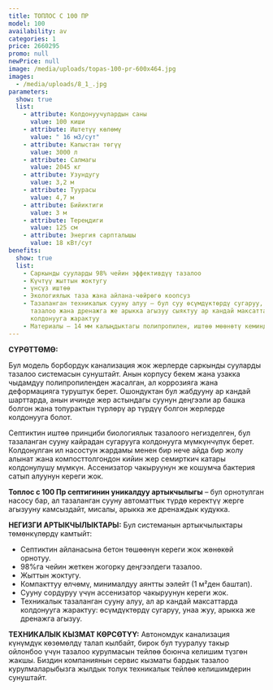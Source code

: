 ```yaml
---
title: ТОПЛОС С 100 ПР
model: 100
availability: av
categories: 1
price: 2660295
promo: null
newPrice: null
image: /media/uploads/topas-100-pr-600x464.jpg
images:
  - /media/uploads/8_1_.jpg
parameters:
  show: true
  list:
    - attribute: Колдонуучулардын саны
      value: 100 киши
    - attribute: Иштетүү көлөмү
      value: " 16 м3/сут"
    - attribute: Капыстан төгүү
      value: 3000 л
    - attribute: Салмагы
      value: 2045 кг
    - attribute: Узундугу
      value: 3,2 м
    - attribute: Туурасы
      value: 4,7 м
    - attribute: Бийиктиги
      value: 3 м
    - attribute: Тереңдиги
      value: 125 см
    - attribute: Энергия сарпталышы
      value: 18 кВт/сут
benefits:
  show: true
  list:
    - Саркынды сууларды 98% чейин эффективдүү тазалоо
    - Күчтүү жыттын жоктугу
    - үнсүз иштөө
    - Экологиялык таза жана айлана-чөйрөгө коопсуз
    - Тазаланган техникалык сууну алуу – бул суу өсүмдүктөрдү сугаруу, унаа жууп
      тазалоо жана дренажга же арыкка агызуу сыяктуу ар кандай максаттар үчүн
      колдонууга жарактуу
    - Материалы – 14 мм калыңдыктагы полипропилен, иштөө мөөнөтү кеминде 50 жыл
---
```

**СҮРӨТТӨМӨ:**

Бул модель борбордук канализация жок жерлерде саркынды сууларды тазалоо системасын сунуштайт. Анын корпусу бекем жана узакка чыдамдуу полипропиленден жасалган, ал коррозияга жана деформацияга туруштук берет. Ошондуктан бул жабдууну ар кандай шарттарда, анын ичинде жер астындагы суунун деңгээли ар башка болгон жана топурактын түрлөрү ар түрдүү болгон жерлерде колдонууга болот.

Септиктин иштөө принциби биологиялык тазалоого негизделген, бул тазаланган сууну кайрадан сугарууга колдонууга мүмкүнчүлүк берет. Колдонулган ил насостун жардамы менен бир нече айда бир жолу алынат жана компосттолгондон кийин жер семирткич катары колдонулушу мүмкүн. Ассенизатор чакыруунун же кошумча бактерия сатып алуунун кереги жок.

**Топлос с 100 Пр септигинин уникалдуу артыкчылыгы** – бул орнотулган насосу бар, ал тазаланган сууну автоматтык түрдө керектүү жерге агызууну камсыздайт, мисалы, арыкка же дренаждык кудукка.

**НЕГИЗГИ АРТЫКЧЫЛЫКТАРЫ:**
Бул системанын артыкчылыктары төмөнкүлөрдү камтыйт:

* Септиктин айланасына бетон төшөөнүн кереги жок жөнөкөй орнотуу.
* 98%га чейин жеткен жогорку деңгээлдеги тазалоо.
* Жыттын жоктугу.
* Компакттуу өлчөмү, минималдуу аянтты ээлейт (1 м²ден баштап).
* Сууну сордуруу үчүн ассенизатор чакыруунун кереги жок.
* Техникалык тазаланган сууну алуу, ал ар кандай максаттарда колдонууга жарактуу: өсүмдүктөрдү сугаруу, унаа жуу, арыкка же дренажга агызуу.

**ТЕХНИКАЛЫК КЫЗМАТ КӨРСӨТҮҮ:**
Автономдук канализация күнүмдүк көзөмөлдү талап кылбайт, бирок бул тууралуу такыр ойлонбоо үчүн тазалоо курулмасын тейлөө боюнча келишим түзгөн жакшы. Биздин компаниянын сервис кызматы бардык тазалоо курулмаларыбызга жылдык толук техникалык тейлөө келишимдерин сунуштайт.
